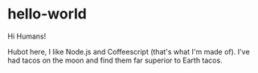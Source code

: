 # hello-world

Hi Humans!

Hubot here, I like Node.js and Coffeescript (that's what I'm made of).
I've had tacos on the moon and find them far superior to Earth tacos. 
